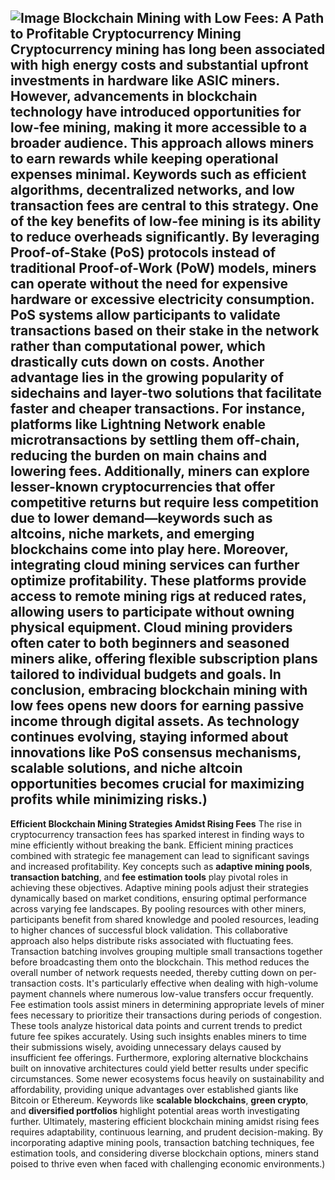 
![Image](https://github.com/user-attachments/assets/d7419ec9-dc67-403f-bf28-8faea5f1f74f)
**Blockchain Mining with Low Fees: A Path to Profitable Cryptocurrency Mining**
Cryptocurrency mining has long been associated with high energy costs and substantial upfront investments in hardware like ASIC miners. However, advancements in blockchain technology have introduced opportunities for **low-fee mining**, making it more accessible to a broader audience. This approach allows miners to earn rewards while keeping operational expenses minimal. Keywords such as **efficient algorithms**, **decentralized networks**, and **low transaction fees** are central to this strategy.
One of the key benefits of low-fee mining is its ability to reduce overheads significantly. By leveraging **Proof-of-Stake (PoS)** protocols instead of traditional **Proof-of-Work (PoW)** models, miners can operate without the need for expensive hardware or excessive electricity consumption. PoS systems allow participants to validate transactions based on their stake in the network rather than computational power, which drastically cuts down on costs.
Another advantage lies in the growing popularity of sidechains and layer-two solutions that facilitate faster and cheaper transactions. For instance, platforms like **Lightning Network** enable microtransactions by settling them off-chain, reducing the burden on main chains and lowering fees. Additionally, miners can explore lesser-known cryptocurrencies that offer competitive returns but require less competition due to lower demand—keywords such as **altcoins**, **niche markets**, and **emerging blockchains** come into play here.
Moreover, integrating **cloud mining services** can further optimize profitability. These platforms provide access to remote mining rigs at reduced rates, allowing users to participate without owning physical equipment. Cloud mining providers often cater to both beginners and seasoned miners alike, offering flexible subscription plans tailored to individual budgets and goals.
In conclusion, embracing blockchain mining with low fees opens new doors for earning passive income through digital assets. As technology continues evolving, staying informed about innovations like PoS consensus mechanisms, scalable solutions, and niche altcoin opportunities becomes crucial for maximizing profits while minimizing risks.)
---
**Efficient Blockchain Mining Strategies Amidst Rising Fees**
The rise in cryptocurrency transaction fees has sparked interest in finding ways to mine efficiently without breaking the bank. Efficient mining practices combined with strategic fee management can lead to significant savings and increased profitability. Key concepts such as **adaptive mining pools**, **transaction batching**, and **fee estimation tools** play pivotal roles in achieving these objectives.
Adaptive mining pools adjust their strategies dynamically based on market conditions, ensuring optimal performance across varying fee landscapes. By pooling resources with other miners, participants benefit from shared knowledge and pooled resources, leading to higher chances of successful block validation. This collaborative approach also helps distribute risks associated with fluctuating fees.
Transaction batching involves grouping multiple small transactions together before broadcasting them onto the blockchain. This method reduces the overall number of network requests needed, thereby cutting down on per-transaction costs. It's particularly effective when dealing with high-volume payment channels where numerous low-value transfers occur frequently.
Fee estimation tools assist miners in determining appropriate levels of miner fees necessary to prioritize their transactions during periods of congestion. These tools analyze historical data points and current trends to predict future fee spikes accurately. Using such insights enables miners to time their submissions wisely, avoiding unnecessary delays caused by insufficient fee offerings.
Furthermore, exploring alternative blockchains built on innovative architectures could yield better results under specific circumstances. Some newer ecosystems focus heavily on sustainability and affordability, providing unique advantages over established giants like Bitcoin or Ethereum. Keywords like **scalable blockchains**, **green crypto**, and **diversified portfolios** highlight potential areas worth investigating further.
Ultimately, mastering efficient blockchain mining amidst rising fees requires adaptability, continuous learning, and prudent decision-making. By incorporating adaptive mining pools, transaction batching techniques, fee estimation tools, and considering diverse blockchain options, miners stand poised to thrive even when faced with challenging economic environments.)
